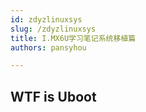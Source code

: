 ```yaml
---
id: zdyzlinuxsys
slug: /zdyzlinuxsys
title: I.MX6U学习笔记系统移植篇
authors: pansyhou

---
```


## WTF is Uboot

